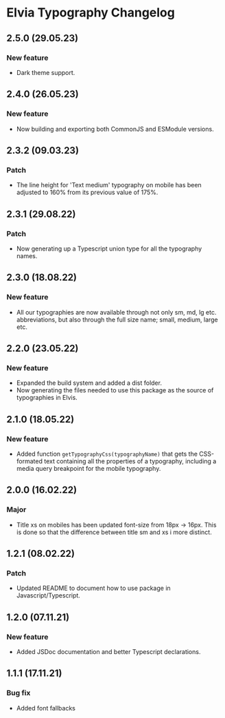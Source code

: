 # Elvia Typography Changelog

## 2.5.0 (29.05.23)

### New feature

- Dark theme support.

## 2.4.0 (26.05.23)

### New feature

- Now building and exporting both CommonJS and ESModule versions.

## 2.3.2 (09.03.23)

### Patch

- The line height for 'Text medium' typography on mobile has been adjusted to 160% from its previous value of
  175%.

## 2.3.1 (29.08.22)

### Patch

- Now generating up a Typescript union type for all the typography names.

## 2.3.0 (18.08.22)

### New feature

- All our typographies are now available through not only sm, md, lg etc. abbreviations, but also through the
  full size name; small, medium, large etc.

## 2.2.0 (23.05.22)

### New feature

- Expanded the build system and added a dist folder.
- Now generating the files needed to use this package as the source of typographies in Elvis.

## 2.1.0 (18.05.22)

### New feature

- Added function `getTypographyCss(typographyName)` that gets the CSS-formated text containing all the
  properties of a typography, including a media query breakpoint for the mobile typography.

## 2.0.0 (16.02.22)

### Major

- Title xs on mobiles has been updated font-size from 18px -> 16px. This is done so that the difference
  between title sm and xs i more distinct.

## 1.2.1 (08.02.22)

### Patch

- Updated README to document how to use package in Javascript/Typescript.

## 1.2.0 (07.11.21)

### New feature

- Added JSDoc documentation and better Typescript declarations.

## 1.1.1 (17.11.21)

### Bug fix

- Added font fallbacks
